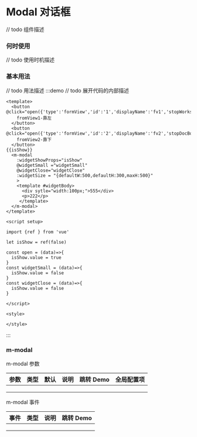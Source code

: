# Modal 对话框

// todo 组件描述

### 何时使用

// todo 使用时机描述


### 基本用法
// todo 用法描述
:::demo // todo 展开代码的内部描述

```vue
<template>
  <button @click="open({'type':'formView','id':'1','displayName':'fv1','stopWorkspaceLeft':true})">
    fromView1-靠左
  </button>
  <button @click="open({'type':'formView','id':'2','displayName':'fv2','stopDocBottom':true})">
    fromView2-靠下
  </button>
{{isShow}}
  <m-modal 
    :widgetShowProps="isShow"
    @widgetSmall ="widgetSmall"
    @widgetClose="widgetClose"
    :widgetSize = "{defaultW:500,defaultH:300,maxH:500}"
    >
    <template #widgetBody>
      <div sytle="width:100px;">555</div>
      <p>222</p> 
     </template>
  </m-modal>
</template>

<script setup>

import {ref } from 'vue'
  
let isShow = ref(false)

const open = (data)=>{
  isShow.value = true
}
const widgetSmall = (data)=>{
  isShow.value = false
}
const widgetClose = (data)=>{
  isShow.value = false
}

</script>

<style>

</style>
```

:::

### m-modal

m-modal 参数

| 参数 | 类型 | 默认 | 说明 | 跳转 Demo | 全局配置项 |
| ---- | ---- | ---- | ---- | --------- | --------- |
|      |      |      |      |           |           |
|      |      |      |      |           |           |
|      |      |      |      |           |           |

m-modal 事件

| 事件 | 类型 | 说明 | 跳转 Demo |
| ---- | ---- | ---- | --------- |
|      |      |      |           |
|      |      |      |           |
|      |      |      |           |

